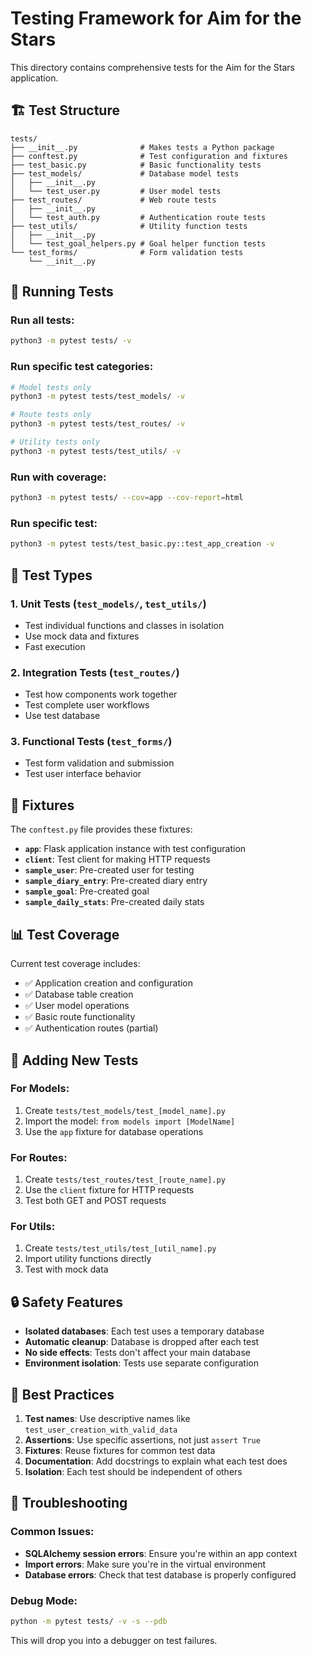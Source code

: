 # Testing Framework for Aim for the Stars

This directory contains comprehensive tests for the Aim for the Stars application.

## 🏗️ **Test Structure**

```
tests/
├── __init__.py              # Makes tests a Python package
├── conftest.py              # Test configuration and fixtures
├── test_basic.py            # Basic functionality tests
├── test_models/             # Database model tests
│   ├── __init__.py
│   └── test_user.py         # User model tests
├── test_routes/             # Web route tests
│   ├── __init__.py
│   └── test_auth.py         # Authentication route tests
├── test_utils/              # Utility function tests
│   ├── __init__.py
│   └── test_goal_helpers.py # Goal helper function tests
└── test_forms/              # Form validation tests
    └── __init__.py
```

## 🚀 **Running Tests**

### Run all tests:
```bash
python3 -m pytest tests/ -v
```

### Run specific test categories:
```bash
# Model tests only
python3 -m pytest tests/test_models/ -v

# Route tests only
python3 -m pytest tests/test_routes/ -v

# Utility tests only
python3 -m pytest tests/test_utils/ -v
```

### Run with coverage:
```bash
python3 -m pytest tests/ --cov=app --cov-report=html
```

### Run specific test:
```bash
python3 -m pytest tests/test_basic.py::test_app_creation -v
```

## 🧪 **Test Types**

### 1. **Unit Tests** (`test_models/`, `test_utils/`)
- Test individual functions and classes in isolation
- Use mock data and fixtures
- Fast execution

### 2. **Integration Tests** (`test_routes/`)
- Test how components work together
- Test complete user workflows
- Use test database

### 3. **Functional Tests** (`test_forms/`)
- Test form validation and submission
- Test user interface behavior

## 🔧 **Fixtures**

The `conftest.py` file provides these fixtures:

- **`app`**: Flask application instance with test configuration
- **`client`**: Test client for making HTTP requests
- **`sample_user`**: Pre-created user for testing
- **`sample_diary_entry`**: Pre-created diary entry
- **`sample_goal`**: Pre-created goal
- **`sample_daily_stats`**: Pre-created daily stats

## 📊 **Test Coverage**

Current test coverage includes:
- ✅ Application creation and configuration
- ✅ Database table creation
- ✅ User model operations
- ✅ Basic route functionality
- ✅ Authentication routes (partial)

## 🎯 **Adding New Tests**

### For Models:
1. Create `tests/test_models/test_[model_name].py`
2. Import the model: `from models import [ModelName]`
3. Use the `app` fixture for database operations

### For Routes:
1. Create `tests/test_routes/test_[route_name].py`
2. Use the `client` fixture for HTTP requests
3. Test both GET and POST requests

### For Utils:
1. Create `tests/test_utils/test_[util_name].py`
2. Import utility functions directly
3. Test with mock data

## 🔒 **Safety Features**

- **Isolated databases**: Each test uses a temporary database
- **Automatic cleanup**: Database is dropped after each test
- **No side effects**: Tests don't affect your main database
- **Environment isolation**: Tests use separate configuration

## 📝 **Best Practices**

1. **Test names**: Use descriptive names like `test_user_creation_with_valid_data`
2. **Assertions**: Use specific assertions, not just `assert True`
3. **Fixtures**: Reuse fixtures for common test data
4. **Documentation**: Add docstrings to explain what each test does
5. **Isolation**: Each test should be independent of others

## 🚨 **Troubleshooting**

### Common Issues:
- **SQLAlchemy session errors**: Ensure you're within an app context
- **Import errors**: Make sure you're in the virtual environment
- **Database errors**: Check that test database is properly configured

### Debug Mode:
```bash
python -m pytest tests/ -v -s --pdb
```

This will drop you into a debugger on test failures. 